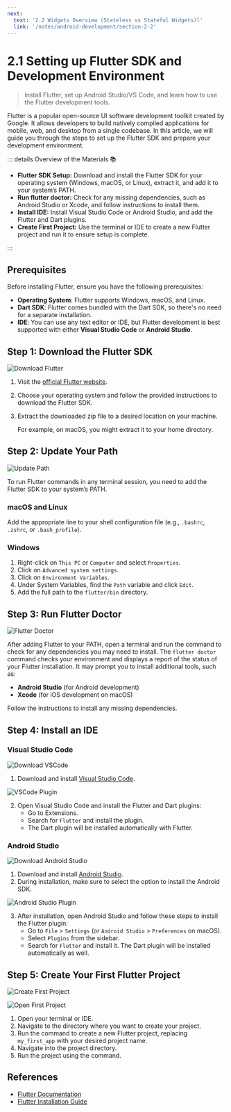 ```yaml
---
next:
  text: '2.2 Widgets Overview (Stateless vs Stateful Widgets)l'
  link: '/notes/android-development/section-2-2'
---
```


# 2.1 Setting up Flutter SDK and Development Environment

> Install Flutter, set up Android Studio/VS Code, and learn how to use the Flutter development tools.

Flutter is a popular open-source UI software development toolkit created by Google. It allows developers to build natively compiled applications for mobile, web, and desktop from a single codebase. In this article, we will guide you through the steps to set up the Flutter SDK and prepare your development environment.

::: details Overview of the Materials 📚

- **Flutter SDK Setup:** Download and install the Flutter SDK for your operating system (Windows, macOS, or Linux), extract it, and add it to your system’s PATH.
- **Run flutter doctor:** Check for any missing dependencies, such as Android Studio or Xcode, and follow instructions to install them.
- **Install IDE:** Install Visual Studio Code or Android Studio, and add the Flutter and Dart plugins.
- **Create First Project:** Use the terminal or IDE to create a new Flutter project and run it to ensure setup is complete.

:::

## Prerequisites

Before installing Flutter, ensure you have the following prerequisites:

- **Operating System**: Flutter supports Windows, macOS, and Linux.
- **Dart SDK**: Flutter comes bundled with the Dart SDK, so there's no need for a separate installation.
- **IDE**: You can use any text editor or IDE, but Flutter development is best supported with either **Visual Studio Code** or **Android Studio**.

## Step 1: Download the Flutter SDK

![Download Flutter](../../../public/assets/android-development/download-flutter.png)

1. Visit the [official Flutter website](https://flutter.dev/docs/get-started/install).
2. Choose your operating system and follow the provided instructions to download the Flutter SDK.
3. Extract the downloaded zip file to a desired location on your machine.

   For example, on macOS, you might extract it to your home directory.

## Step 2: Update Your Path

![Update Path](../../../public/assets/android-development/update-env-flutter.png)

To run Flutter commands in any terminal session, you need to add the Flutter SDK to your system’s PATH.

### macOS and Linux

Add the appropriate line to your shell configuration file (e.g., `.bashrc`, `.zshrc`, or `.bash_profile`).

### Windows

1. Right-click on `This PC` or `Computer` and select `Properties`.
2. Click on `Advanced system settings`.
3. Click on `Environment Variables`.
4. Under System Variables, find the `Path` variable and click `Edit`.
5. Add the full path to the `flutter/bin` directory.

## Step 3: Run Flutter Doctor

![Flutter Doctor](../../../public/assets/android-development/flutter-doctor.png)

After adding Flutter to your PATH, open a terminal and run the command to check for any dependencies you may need to install. The `flutter doctor` command checks your environment and displays a report of the status of your Flutter installation. It may prompt you to install additional tools, such as:

- **Android Studio** (for Android development)
- **Xcode** (for iOS development on macOS)

Follow the instructions to install any missing dependencies.

## Step 4: Install an IDE

### Visual Studio Code

![Download VSCode](../../../public/assets/android-development/download-vscode.png)

1. Download and install [Visual Studio Code](https://code.visualstudio.com/).

![VSCode Plugin](../../../public/assets/android-development/flutter-plugin-1.png)

2. Open Visual Studio Code and install the Flutter and Dart plugins:
   - Go to Extensions.
   - Search for `Flutter` and install the plugin.
   - The Dart plugin will be installed automatically with Flutter.

### Android Studio

![Download Android Studio](../../../public/assets/android-development/download-android-studio.png)

1. Download and install [Android Studio](https://developer.android.com/studio).
2. During installation, make sure to select the option to install the Android SDK.

![Android Studio Plugin](../../../public/assets/android-development/flutter-plugin-2.png)

3. After installation, open Android Studio and follow these steps to install the Flutter plugin:
   - Go to `File` > `Settings` (or `Android Studio` > `Preferences` on macOS).
   - Select `Plugins` from the sidebar.
   - Search for `Flutter` and install it. The Dart plugin will be installed automatically as well.

## Step 5: Create Your First Flutter Project

![Create First Project](../../../public/assets/android-development/create-flutter-project.png)

![Open First Project](../../../public/assets/android-development/open-flutter-project.png)

1. Open your terminal or IDE.
2. Navigate to the directory where you want to create your project.
3. Run the command to create a new Flutter project, replacing `my_first_app` with your desired project name.
4. Navigate into the project directory.
5. Run the project using the command.

## References

- [Flutter Documentation](https://flutter.dev/docs)
- [Flutter Installation Guide](https://flutter.dev/docs/get-started/install)
